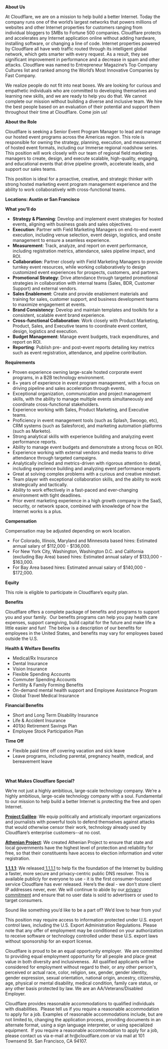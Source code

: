 <div class="content-intro">
	<div><strong>About Us</strong></div>
	<div>
		<p>At Cloudflare, we are on a mission to help build a better Internet. Today the company runs one of the world’s largest networks that powers millions of websites and other Internet properties for customers ranging from individual bloggers to SMBs to Fortune 500 companies. Cloudflare protects and accelerates any Internet application online without adding hardware, installing software, or changing a line of code. Internet properties powered by Cloudflare all have web traffic routed through its intelligent global network, which gets smarter with every request. As a result, they see significant improvement in performance and a decrease in spam and other attacks. Cloudflare was named to Entrepreneur Magazine’s Top Company Cultures list and ranked among the World’s Most Innovative Companies by Fast Company.&nbsp;</p>
		<p><span style="font-weight: 400;">We realize people do not fit into neat boxes. We are looking for curious and empathetic individuals who are committed to developing themselves and learning new skills, and we are ready to help you do that. We cannot complete our mission without building a diverse and inclusive team. We hire the best people based on an evaluation of their potential and support them throughout their time at Cloudflare. Come join us!&nbsp;</span></p>
	</div>
</div>
<p><strong>About the Role</strong></p>
<p>Cloudflare is seeking a Senior Event Program Manager to lead and manage our hosted event programs across the Americas region. This role is responsible for owning the strategy, planning, execution, and measurement of hosted event formats, including our Immerse regional roadshow series. This position will work closely with our team of regional field marketing managers to create, design, and execute scalable, high-quality, engaging, and educational events that drive pipeline growth, accelerate leads, and support our sales teams.</p>
<p>This position is ideal for a proactive, creative, and strategic thinker with strong hosted marketing event program management experience and the ability to work collaboratively with cross-functional teams.</p>
<p><strong>Locations: Austin or San Francisco</strong></p>
<p><strong>What you’ll do</strong></p>
<ul>
	<li><strong>Strategy &amp; Planning</strong>: Develop and implement event strategies for hosted events, aligning with business goals and sales objectives.</li>
	<li><strong>Execution</strong>: Partner with Field Marketing Managers on end-to-end event execution, including venue selection, event design, logistics, and onsite management to ensure a seamless experience.</li>
	<li><strong>Measurement</strong>: Track, analyze, and report on event performance, including registration metrics, attendance, sales pipeline impact, and ROI.</li>
	<li><strong>Collaboration</strong>: Partner closely with Field Marketing Managers to provide turnkey event resources, while working collaboratively to design customized event experiences for prospects, customers, and partners.</li>
	<li><strong>Promotional Strategy</strong>: Drive attendance through targeted promotional strategies in collaboration with internal teams (Sales, BDR, Customer Support) and external vendors.</li>
	<li><strong>Sales Enablement</strong>: Create and provide enablement materials and training for sales, customer support, and business development teams to maximize engagement at events.</li>
	<li><strong>Brand Consistency</strong>: Develop and maintain templates and toolkits for a consistent, scalable event brand experience.</li>
	<li><strong>Cross-functional Collaboration</strong>: Work closely with Product Marketing, Product, Sales, and Executive teams to coordinate event content, design, logistics and execution.</li>
	<li><strong>Budget Management</strong>: Manage event budgets, track expenditures, and report on ROI.</li>
	<li><strong>Reporting</strong>: Publish pre- and post-event reports detailing key metrics such as event registration, attendance, and pipeline contribution.</li>
</ul>
<p><strong>Requirements</strong></p>
<ul>
	<li>Proven experience owning large-scale hosted corporate event programs, in a B2B technology environment.</li>
	<li>8+ years of experience in event program management, with a focus on driving pipeline and sales acceleration through events.</li>
	<li>Exceptional organization, communication and project management skills, with the ability to manage multiple events simultaneously and coordinate cross-functional stakeholders.</li>
	<li>Experience working with Sales, Product Marketing, and Executive teams.</li>
	<li>Proficiency in event management tools (such as Splash, Swoogo, etc), CRM systems (such as Salesforce), and marketing automation platforms (such as Marketo).</li>
	<li>Strong analytical skills with experience building and analyzing event performance reports.</li>
	<li>Ability to manage event budgets and demonstrate a strong focus on ROI.</li>
	<li>Experience working with external vendors and media teams to drive attendance through targeted campaigns.</li>
	<li>Analytically inclined and metrics-driven with rigorous attention to detail, including experience building and analyzing event performance reports</li>
	<li>Great at solving complex problems with a curious and creative mindset.&nbsp;</li>
	<li>Team player with exceptional collaboration skills, and the ability to work strategically and tactically.&nbsp;</li>
	<li>Ability to work effectively in a fast-paced and ever-changing environment with tight deadlines.</li>
	<li>Prior event marketing experience in a high growth company in the SaaS, security, or network space, combined with knowledge of how the Internet works is a plus.</li>
</ul>
<p><strong>Compensation</strong></p>
<p>Compensation may be adjusted depending on work location.</p>
<ul>
	<li>For Colorado, Illinois, Maryland and Minnesota based hires: Estimated annual salary of $112,000 - $136,000.</li>
	<li>For New York City, Washington, Washington D.C. and California (excluding Bay Area) based hires: Estimated annual salary of $133,000 - $163,000.</li>
	<li>For Bay Area based hires: Estimated annual salary of $140,000 - $172,000.</li>
</ul>
<p><strong>Equity</strong></p>
<p>This role is eligible to participate in Cloudflare’s equity plan.</p>
<p><strong>Benefits</strong></p>
<p>Cloudflare offers a complete package of benefits and programs to support you and your family.&nbsp; Our benefits programs can help you pay health care expenses, support caregiving, build capital for the future and make life a little easier and fun!&nbsp; The below is a description of our benefits for employees in the United States, and benefits may vary for employees based outside the U.S.</p>
<p><strong>Health &amp; Welfare Benefits</strong></p>
<ul>
	<li>Medical/Rx Insurance</li>
	<li>Dental Insurance</li>
	<li>Vision Insurance</li>
	<li>Flexible Spending Accounts</li>
	<li>Commuter Spending Accounts</li>
	<li>Fertility &amp; Family Forming Benefits</li>
	<li>On-demand mental health support and Employee Assistance Program</li>
	<li>Global Travel Medical Insurance</li>
</ul>
<p><strong>Financial Benefits</strong></p>
<ul>
	<li>Short and Long Term Disability Insurance</li>
	<li>Life &amp; Accident Insurance</li>
	<li>401(k) Retirement Savings Plan</li>
	<li>Employee Stock Participation Plan</li>
</ul>
<p><strong>Time Off</strong></p>
<ul>
	<li>Flexible paid time off covering vacation and sick leave</li>
	<li>Leave programs, including parental, pregnancy health, medical, and bereavement leave</li>
</ul>
<p>&nbsp;</p>
<div class="content-conclusion">
	<p><strong>What Makes Cloudflare Special?</strong></p>
	<p><span style="font-weight: 400;">We’re not just a highly ambitious, large-scale technology company. We’re a highly ambitious, large-scale technology company with a soul. Fundamental to our mission to help build a better Internet is protecting the free and open Internet.</span></p>
	<p><a href="https://blog.cloudflare.com/protecting-free-expression-online/"><strong>Project Galileo</strong></a><span style="font-weight: 400;">: We equip politically and artistically important organizations and journalists with powerful tools to defend themselves against attacks that would otherwise censor their work, technology already used by Cloudflare’s enterprise customers--at no cost.</span></p>
	<p><strong><a href="https://www.cloudflare.com/athenian/">Athenian Project</a></strong><span style="font-weight: 400;">: We created Athenian Project to ensure that state and local governments have the highest level of protection and reliability for free, so that their constituents have access to election information and voter registration.</span></p>
	<p><a href="https://1.1.1.1/"><strong>1.1.1.1</strong></a><span style="font-weight: 400;">: We released</span><a href="https://1.1.1.1/"> <span style="font-weight: 400;">1.1.1.1</span></a><span style="font-weight: 400;"> to help fix the foundation of the Internet by building a faster, more secure and privacy-centric public DNS resolver. This is available publicly for everyone to use - it is the first consumer-focused service Cloudflare has ever released. Here’s the deal - we don’t store client IP addresses never, ever. We will continue to abide by our</span><a href="https://developers.cloudflare.com/1.1.1.1/privacy/public-dns-resolver"> privacy commitment</a><span style="font-weight: 400;"> and ensure that no user data is sold to advertisers or used to target consumers.</span></p>
	<p><span style="font-weight: 400;">Sound like something you’d like to be a part of? We’d love to hear from you!</span></p>
	<p><span style="font-weight: 400;">This position may require access to information protected under U.S. export control laws, including the U.S. Export Administration Regulations. Please note that any offer of employment may be conditioned on your authorization to receive software or technology controlled under these U.S. export laws without sponsorship for an export license.</span></p>
	<p><span style="font-weight: 400;">Cloudflare is proud to be an equal opportunity employer. &nbsp;We are committed to providing equal employment opportunity for all people and place great value in both diversity and inclusiveness. &nbsp;All qualified applicants will be considered for employment without regard to their, or any other person's, perceived or actual</span> <span style="font-weight: 400;">race, color, religion, sex, gender, gender identity, gender expression, sexual orientation, national origin, ancestry, citizenship, age, physical or mental disability, medical condition, family care status, or any other basis protected by law. </span><span style="font-weight: 400;">We are an AA/Veterans/Disabled Employer.</span></p>
	<p><span style="font-weight: 400;">Cloudflare provides reasonable accommodations to qualified individuals with disabilities. &nbsp;Please tell us if you require a reasonable accommodation to apply for a job. Examples of reasonable accommodations include, but are not limited to, changing the application process, providing documents in an alternate format, using a sign language interpreter, or using specialized equipment. &nbsp;If you require a reasonable accommodation to apply for a job, please contact us via e-mail at </span><span style="font-weight: 400;">hr@cloudflare.com</span><span style="font-weight: 400;"> or via mail at 101 Townsend St. San Francisco, CA 94107.</span></p>
</div>